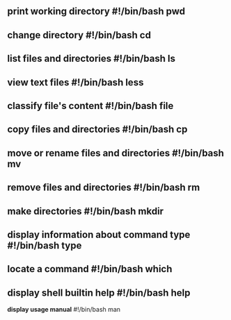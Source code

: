 **print working directory**
#!/bin/bash
pwd
---
**change directory**
#!/bin/bash
cd
---
**list files and directories**
#!/bin/bash
ls
---
**view text files**
#!/bin/bash
less
---
**classify file's content**
#!/bin/bash
file
---
**copy files and directories**
#!/bin/bash
cp
---
**move or rename files and directories**
#!/bin/bash
mv
---
**remove files and directories**
#!/bin/bash
rm
---
**make directories**
#!/bin/bash
mkdir
---
**display information about command type**
#!/bin/bash
type
---
**locate a command**
#!/bin/bash
which
---
**display shell builtin help**
#!/bin/bash
help
---
**display usage manual**
#!/bin/bash
man
